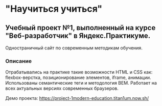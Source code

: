 # "Научиться учиться"
## Учебный проект №1, выполненный на курсе "Веб-разработчик" в Яндекс.Практикуме.
Одностраничный сайт по современным методикам обучения.

### Описание
Отрабатывались на практике такие возможности HTML и CSS как: flexbox-верстка, позиционирование элементов, iframe, анимации. Использованы семантические теги и методология BEM.
Работает на всех актуальных версиях современных браузеров.

Демо проекта: https://project-1modern-education.titan1um.now.sh/
